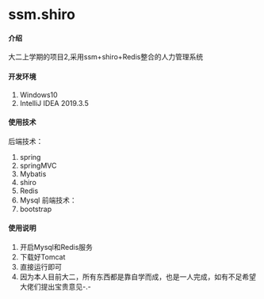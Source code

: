 # ssm.shiro

#### 介绍
大二上学期的项目2,采用ssm+shiro+Redis整合的人力管理系统
 
#### 开发环境
1. Windows10
2. IntelliJ IDEA 2019.3.5

#### 使用技术
后端技术：
1.  spring
2.  springMVC
3.  Mybatis
4.  shiro
5.  Redis
6.  Mysql
前端技术：
7.  bootstrap

#### 使用说明

1.  开启Mysql和Redis服务
2.  下载好Tomcat
3.  直接运行即可
4.  因为本人目前大二，所有东西都是靠自学而成，也是一人完成，如有不足希望大佬们提出宝贵意见-.-
